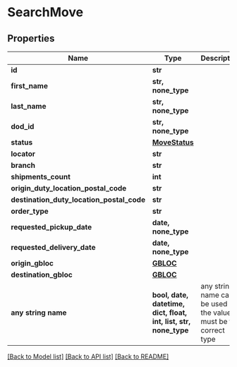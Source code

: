 # SearchMove


## Properties
Name | Type | Description | Notes
------------ | ------------- | ------------- | -------------
**id** | **str** |  | [optional] 
**first_name** | **str, none_type** |  | [optional] 
**last_name** | **str, none_type** |  | [optional] 
**dod_id** | **str, none_type** |  | [optional] 
**status** | [**MoveStatus**](MoveStatus.md) |  | [optional] 
**locator** | **str** |  | [optional] 
**branch** | **str** |  | [optional] 
**shipments_count** | **int** |  | [optional] 
**origin_duty_location_postal_code** | **str** |  | [optional] 
**destination_duty_location_postal_code** | **str** |  | [optional] 
**order_type** | **str** |  | [optional] 
**requested_pickup_date** | **date, none_type** |  | [optional] 
**requested_delivery_date** | **date, none_type** |  | [optional] 
**origin_gbloc** | [**GBLOC**](GBLOC.md) |  | [optional] 
**destination_gbloc** | [**GBLOC**](GBLOC.md) |  | [optional] 
**any string name** | **bool, date, datetime, dict, float, int, list, str, none_type** | any string name can be used but the value must be the correct type | [optional]

[[Back to Model list]](../README.md#documentation-for-models) [[Back to API list]](../README.md#documentation-for-api-endpoints) [[Back to README]](../README.md)


